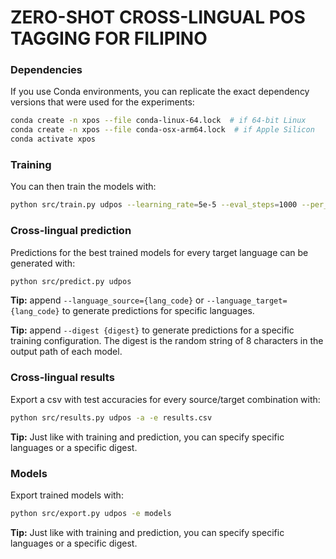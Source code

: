 
# ZERO-SHOT CROSS-LINGUAL POS TAGGING FOR FILIPINO

### Dependencies
If you use Conda environments, you can replicate the exact dependency versions that were used for the experiments:

```bash
conda create -n xpos --file conda-linux-64.lock  # if 64-bit Linux
conda create -n xpos --file conda-osx-arm64.lock  # if Apple Silicon
conda activate xpos
```

### Training
You can then train the models with:

```bash
python src/train.py udpos --learning_rate=5e-5 --eval_steps=1000 --per_device_batch_size=10 --max_steps=1000 --multi
```

### Cross-lingual prediction

Predictions for the best trained models for every target language can be generated with:

```bash
python src/predict.py udpos
```

**Tip:** append `--language_source={lang_code}` or `--language_target={lang_code}` to generate predictions for specific languages.

**Tip:** append `--digest {digest}` to generate predictions for a specific training configuration. The digest is the random string of 8 characters in the output path of each model.

### Cross-lingual results

Export a csv with test accuracies for every source/target combination with:

```bash
python src/results.py udpos -a -e results.csv
```

**Tip:** Just like with training and prediction, you can specify specific languages or a specific digest.

### Models

Export trained models with:

```bash
python src/export.py udpos -e models
```

**Tip:** Just like with training and prediction, you can specify specific languages or a specific digest.
